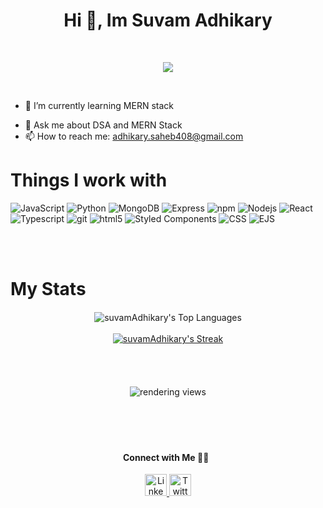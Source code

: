 <h1 align="center">Hi 👋, Im Suvam Adhikary</h1>
<br />

  <p align="center">
  <a href="#"><img src="https://readme-typing-svg.herokuapp.com?color=FFFF&center=true&lines=1500%2B+Hours+of+Coding+Experience;Data+Structure;Algorithm;MERN;Full+Stack+Web+Developer"></a>
</p>
 <br/>

<!-- **suvamAdhikary/suvamAdhikary** is a ✨ _special_ ✨ repository because its `README.md` (this file) appears on your GitHub profile.

Here are some ideas to get you started:

- 🔭 I’m currently working on ... -->
- 🌱 I’m currently learning MERN stack
<!-- - 👯 I’m looking to collaborate on ...
- 🤔 I’m looking for help with ... -->
- 💬 Ask me about DSA and MERN Stack
- 📫 How to reach me: adhikary.saheb408@gmail.com
<!-- - 😄 Pronouns: ...
- ⚡ Fun fact: ... -->

<h1>Things I work with</h1>
<p>
  <img alt="JavaScript" src="https://img.shields.io/badge/JavaScript-ffffff?style=for-the-badge&logo=javascript&logoColor=F7DF1E" />
  <img alt="Python" src="https://img.shields.io/badge/Python-3776AB?style=for-the-badge&logo=python&logoColor=white" />
<!--   <img alt="C" src="https://img.shields.io/badge/C%20Language-00599C?style=for-the-badge&logo=c&logoColor=white" /> -->
<!--   <img alt="C++" src="https://img.shields.io/badge/C%2B%2B-00599C?style=for-the-badge&logo=c%2B%2B&logoColor=white" /> -->
<!--   <img alt="ASSEMBLY0x86" src="https://img.shields.io/badge/Assembly%200x86-%23DD0031.svg?&style=for-the-badge&logo=redis&logoColor=white" /> -->
  <img alt="MongoDB" src="https://img.shields.io/badge/MongoDB-white?style=for-the-badge&logo=mongodb&logoColor=4EA94B" />
<img alt="Express" src="https://img.shields.io/badge/express-FFFFFF?style=for-the-badge&logo=express&logoColor=000000" />
<!--   <img alt="SQL" src="https://img.shields.io/badge/SQLite-07405E?style=for-the-badge&logo=sqlite&logoColor=white" /> -->
  <img alt="npm" src="https://img.shields.io/badge/npm-CB3837?style=for-the-badge&logo=npm&logoColor=white" />
  <img alt="Nodejs" src="https://img.shields.io/badge/Node.js-339933?style=for-the-badge&logo=nodedotjs&logoColor=white" />
  <img alt="React" src="https://img.shields.io/badge/React-20232A?style=for-the-badge&logo=react&logoColor=61DAFB" />
<img alt="Typescript" src="https://img.shields.io/badge/typescript-47a9e3?style=for-the-badge&logo=typescript&logoColor=white" />
<!--   <img alt="redux" src="https://img.shields.io/badge/Redux-593D88?style=for-the-badge&logo=redux&logoColor=white" /> -->
  <img alt="git" src="https://img.shields.io/badge/Git-F05032?style=for-the-badge&logo=git&logoColor=white" />
<!--   <img alt="Heroku" src="https://img.shields.io/badge/Heroku-430098?style=for-the-badge&logo=heroku&logoColor=white" /> -->
  <img alt="html5" src="https://img.shields.io/badge/HTML5-E34F26?style=for-the-badge&logo=html5&logoColor=white" />
  <img alt="Styled Components" src="https://img.shields.io/badge/styled--components-DB7093?style=for-the-badge&logo=styled-components&logoColor=white" />
<!--   <img alt="Boot Strap" src="https://img.shields.io/badge/Bootstrap-563D7C?style=for-the-badge&logo=bootstrap&logoColor=white" /> -->
  <img alt="CSS" src="https://img.shields.io/badge/CSS3-1572B6?style=for-the-badge&logo=css3&logoColor=white" />
  <img alt="EJS" src="https://img.shields.io/badge/EJS-8BC0D0?style=for-the-badge&logo=alpine.js&logoColor=black" />
</p>
<br/>
<br/>
<!--  <h1>Connect Me</h1>
<div align="center">
  <a href="https://discordapp.com/users/">
    <img alt="Discord" src="https://img.shields.io/badge/Discord-7289DA?style=for-the-badge&logo=discord&logoColor=white" />  
  </a>
  <a href="https://www.linkedin.com/in/suvam-adhikary/">
    <img alt="Linkedin" src="https://img.shields.io/badge/LinkedIn-0077B5?style=for-the-badge&logo=linkedin&logoColor=white" />  
  </a>  
  <a href="">
    <img alt="Portfolio" src="https://img.shields.io/badge/website-000000?style=for-the-badge&logo=About.me&logoColor=white" />  
  </a>
  <a href="">
    <img alt="Instagram" src="https://img.shields.io/badge/Instagram-E4405F?style=for-the-badge&logo=instagram&logoColor=white" />  
  </a>
</div>
<br/>
<br/> -->

<h1>My Stats</h1>
<div align="center">
    <img align="center" alt="suvamAdhikary's Top Languages" src="https://github-readme-stats.vercel.app/api/top-langs/?username=suvamAdhikary&langs_count=10&layout=compact&theme=react&hide_border=true&bg_color=0D1117" />
    <a href="https://github-readme-streak-stats.herokuapp.com/?user=suvamAdhikary">
      <br/><br/>
    <img align="center" title="🔥 suvamAdhikary's Streak" alt="suvamAdhikary's Streak" src="https://github-readme-streak-stats.herokuapp.com?user=suvamAdhikary&theme=blue-green&date_format=M%20j%5B%2C%20Y%5D"/>
    </a>	
	
</div>
<br/>
<div style="object-fit:cover;" align="center">
<br/>
<!--   <a href="https://github.com/suvamAdhikary/github-readme-activity-graph"><img alt="Suvam's Activity Graph" src="https://activity-graph.herokuapp.com/graph?username=suvamAdhikary&bg_color=0D1117&color=5BCDEC&line=5BCDEC&point=FFFFFF&hide_border=true" /></a> -->
<br/>
<br/>
<img align="center" alt="rendering views" title="visisters to suvamAdhikary" src="https://visitor-badge.glitch.me/badge?page_id=suvamAdhikary">
<br/>

</div>

<!--  ### ⚙️ &nbsp;GitHub Analytics
 <div >
<p><img align="left"  src="https://github-readme-stats.vercel.app/api/top-langs?username=suvamAdhikary&show_icons=true&locale=en&layout=compact&theme=radical" alt="Suvam" width="380" /></p>

<p>&nbsp;<img align="right"  src="https://github-readme-stats.vercel.app/api?username=suvamAdhikary&show_icons=true&locale=en&theme=tokyonight" alt="Suvam" width="380" /></p>
</div>

<br/><br/><br/><br/>

<br/><br/><br/><br/>
<a href="https://github.com/suvamAdhikary/github-readme-activity-graph"><img alt="Suvam's Activity Graph" src="https://activity-graph.herokuapp.com/graph?username=suvamAdhikary&bg_color=0D1117&color=5BCDEC&line=5BCDEC&point=FFFFFF&hide_border=true" /></a> -->

<br/><br/>
<h1></h1>

<h4 align="center">
Connect with Me 🤝🏻 &nbsp;
</h4>
    
  <div align="center">
 <a href="https://www.linkedin.com/in/suvam-adhikary/">
    <img src="https://raw.githubusercontent.com/System-Glitch/System-Glitch/master/assets/img/svg/linkedin.svg" alt="LinkedIn" title="LinkedIn" width="35" height="35"> </a>
	
<a href="https://twitter.com/suvamAdhikary92">
    <img src="https://raw.githubusercontent.com/System-Glitch/System-Glitch/master/assets/img/svg/twitter.svg" alt="Twitter" title="Twitter" width="35" height="35"> </a>
 </div>
